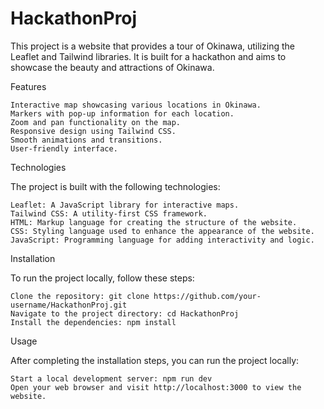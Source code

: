 # HackathonProj
This project is a website that provides a tour of Okinawa, utilizing the Leaflet and Tailwind libraries. It is built for a hackathon and aims to showcase the beauty and attractions of Okinawa.

Features

    Interactive map showcasing various locations in Okinawa.
    Markers with pop-up information for each location.
    Zoom and pan functionality on the map.
    Responsive design using Tailwind CSS.
    Smooth animations and transitions.
    User-friendly interface.

Technologies

The project is built with the following technologies:

    Leaflet: A JavaScript library for interactive maps.
    Tailwind CSS: A utility-first CSS framework.
    HTML: Markup language for creating the structure of the website.
    CSS: Styling language used to enhance the appearance of the website.
    JavaScript: Programming language for adding interactivity and logic.

Installation

To run the project locally, follow these steps:

    Clone the repository: git clone https://github.com/your-username/HackathonProj.git
    Navigate to the project directory: cd HackathonProj
    Install the dependencies: npm install

Usage

After completing the installation steps, you can run the project locally:

    Start a local development server: npm run dev
    Open your web browser and visit http://localhost:3000 to view the website.


